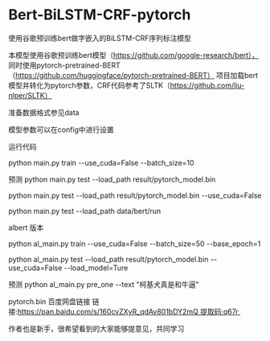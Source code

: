 # Bert-BiLSTM-CRF-pytorch
使用谷歌预训练bert做字嵌入的BiLSTM-CRF序列标注模型

本模型使用谷歌预训练bert模型（https://github.com/google-research/bert）， 
同时使用pytorch-pretrained-BERT（https://github.com/huggingface/pytorch-pretrained-BERT）
项目加载bert模型并转化为pytorch参数，CRF代码参考了SLTK（https://github.com/liu-nlper/SLTK）

准备数据格式参见data

模型参数可以在config中进行设置

运行代码

python main.py train --use_cuda=False --batch_size=10 

预测
python main.py test  --load_path result/pytorch_model.bin

python main.py test  --load_path result/pytorch_model.bin --use_cuda=False 


python main.py test --load_path data/bert/run



albert 版本

 <!-- 大约6.5g内存 -->
 <!-- 使用base模型 -->
 <!-- 下载模型 https://www.kaggle.com/terrychanorg/pytorch-albert-zh -->
python al_main.py train --use_cuda=False --batch_size=50 --base_epoch=1


python al_main.py test  --load_path result/pytorch_model.bin --use_cuda=False  --load_model=Ture

预测
python al_main.py pre_one --text "柯基犬真是和牛逼" 

pytorch.bin  百度网盘链接   链接:https://pan.baidu.com/s/160cvZXyR_qdAv801bDY2mQ 提取码:q67r 

作者也是新手，很希望看到的大家能够提意见，共同学习
